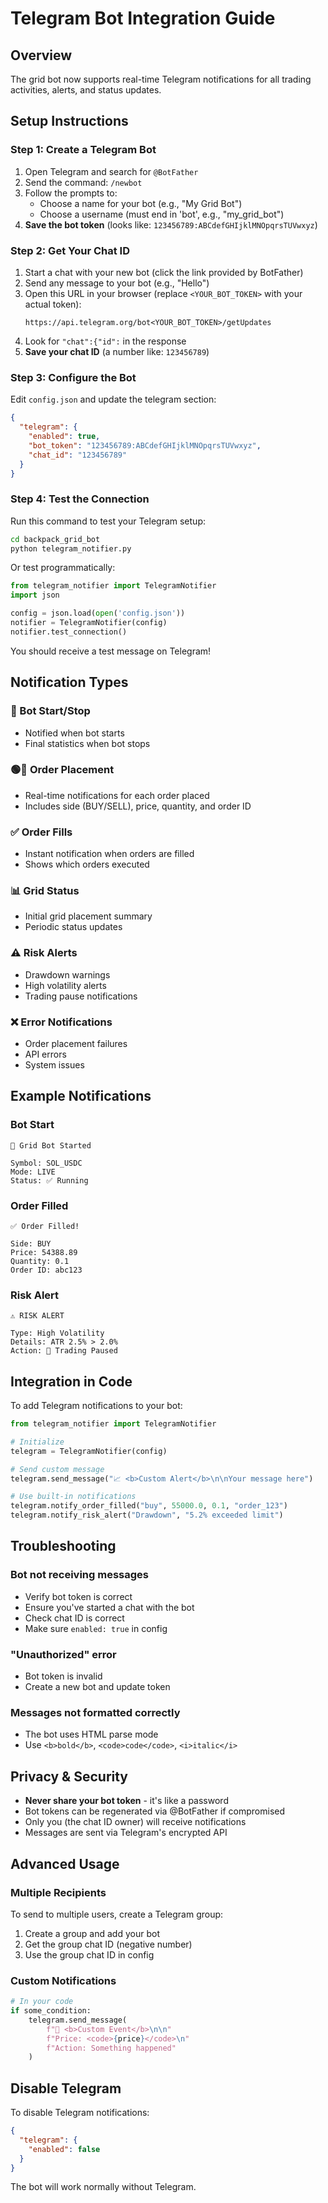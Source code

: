 # Telegram Bot Integration Guide

## Overview
The grid bot now supports real-time Telegram notifications for all trading activities, alerts, and status updates.

## Setup Instructions

### Step 1: Create a Telegram Bot

1. Open Telegram and search for `@BotFather`
2. Send the command: `/newbot`
3. Follow the prompts to:
   - Choose a name for your bot (e.g., "My Grid Bot")
   - Choose a username (must end in 'bot', e.g., "my_grid_bot")
4. **Save the bot token** (looks like: `123456789:ABCdefGHIjklMNOpqrsTUVwxyz`)

### Step 2: Get Your Chat ID

1. Start a chat with your new bot (click the link provided by BotFather)
2. Send any message to your bot (e.g., "Hello")
3. Open this URL in your browser (replace `<YOUR_BOT_TOKEN>` with your actual token):
   ```
   https://api.telegram.org/bot<YOUR_BOT_TOKEN>/getUpdates
   ```
4. Look for `"chat":{"id":` in the response
5. **Save your chat ID** (a number like: `123456789`)

### Step 3: Configure the Bot

Edit `config.json` and update the telegram section:

```json
{
  "telegram": {
    "enabled": true,
    "bot_token": "123456789:ABCdefGHIjklMNOpqrsTUVwxyz",
    "chat_id": "123456789"
  }
}
```

### Step 4: Test the Connection

Run this command to test your Telegram setup:

```bash
cd backpack_grid_bot
python telegram_notifier.py
```

Or test programmatically:

```python
from telegram_notifier import TelegramNotifier
import json

config = json.load(open('config.json'))
notifier = TelegramNotifier(config)
notifier.test_connection()
```

You should receive a test message on Telegram!

## Notification Types

### 🤖 Bot Start/Stop
- Notified when bot starts
- Final statistics when bot stops

### 🟢🔴 Order Placement
- Real-time notifications for each order placed
- Includes side (BUY/SELL), price, quantity, and order ID

### ✅ Order Fills
- Instant notification when orders are filled
- Shows which orders executed

### 📊 Grid Status
- Initial grid placement summary
- Periodic status updates

### ⚠️ Risk Alerts
- Drawdown warnings
- High volatility alerts
- Trading pause notifications

### ❌ Error Notifications
- Order placement failures
- API errors
- System issues

## Example Notifications

### Bot Start
```
🤖 Grid Bot Started

Symbol: SOL_USDC
Mode: LIVE
Status: ✅ Running
```

### Order Filled
```
✅ Order Filled!

Side: BUY
Price: 54388.89
Quantity: 0.1
Order ID: abc123
```

### Risk Alert
```
⚠️ RISK ALERT

Type: High Volatility
Details: ATR 2.5% > 2.0%
Action: 🛑 Trading Paused
```

## Integration in Code

To add Telegram notifications to your bot:

```python
from telegram_notifier import TelegramNotifier

# Initialize
telegram = TelegramNotifier(config)

# Send custom message
telegram.send_message("📈 <b>Custom Alert</b>\n\nYour message here")

# Use built-in notifications
telegram.notify_order_filled("buy", 55000.0, 0.1, "order_123")
telegram.notify_risk_alert("Drawdown", "5.2% exceeded limit")
```

## Troubleshooting

### Bot not receiving messages
- Verify bot token is correct
- Ensure you've started a chat with the bot
- Check chat ID is correct
- Make sure `enabled: true` in config

### "Unauthorized" error
- Bot token is invalid
- Create a new bot and update token

### Messages not formatted correctly
- The bot uses HTML parse mode
- Use `<b>bold</b>`, `<code>code</code>`, `<i>italic</i>`

## Privacy & Security

- **Never share your bot token** - it's like a password
- Bot tokens can be regenerated via @BotFather if compromised
- Only you (the chat ID owner) will receive notifications
- Messages are sent via Telegram's encrypted API

## Advanced Usage

### Multiple Recipients
To send to multiple users, create a Telegram group:
1. Create a group and add your bot
2. Get the group chat ID (negative number)
3. Use the group chat ID in config

### Custom Notifications
```python
# In your code
if some_condition:
    telegram.send_message(
        f"🎯 <b>Custom Event</b>\n\n"
        f"Price: <code>{price}</code>\n"
        f"Action: Something happened"
    )
```

## Disable Telegram

To disable Telegram notifications:

```json
{
  "telegram": {
    "enabled": false
  }
}
```

The bot will work normally without Telegram.
